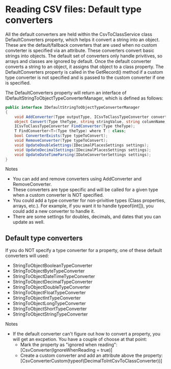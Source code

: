 # Reading CSV files: Default type converters

 All the default converters are held within the CsvToClassService class DefaultConverters property, which helps it convert a string into an object.  These are the default/fallback converters that are used when no custom convterter is specified via an attribute.  These converters convert basic strings into objects.  The default set of converters only handle privitives, so arrays and classes are ignored by default.  Once the default converter converts a string to an object, it assigns that object to a class property.  The DefaultConverters property is called in the GetRecord() method if a custom type converter is not specified and is passed to the custom converter if one is specified.

The DefaultConverters property will return an interface of IDefaultStringToObjectTypeConverterManager, which is defined as follows:
```C#
public interface IDefaultStringToObjectTypeConverterManager
{
	void AddConverter(Type outputType, ICsvToClassTypeConverter converter);
	object Convert(Type theType, string stringValue, string columnName, int columnIndex, int rowNumber);
	ICsvToClassTypeConverter FindConverter(Type theType);
	T FindConverter<T>(Type theType) where T : class;
	bool ConverterExists(Type typeToConvert);
	void RemoveConverter(Type typeToConvert);
	void UpdateDoubleSettings(IDecimalPlacesSettings settings);
	void UpdateDecimalSettings(IDecimalPlacesSettings settings);
	void UpdateDateTimeParsing(IDateConverterSettings settings);
}
```

Notes
- You can add and remove converters using AddConverter and RemoveConverter.
- These converters are type specific and will be called for a given type when a custom converter is NOT specified.
- You could add a type converter for non-privitive types (Class properties, arrays, etc.). For example, if you want it to handle typeof(int[]), you could add a new converter to handle it. 
- There are some settings for doubles, decimals, and dates that you can update as well.

## Default type converters
If you do NOT specify a type converter for a property, one of these default converters will used:
- StringToObjectBooleanTypeConverter
- StringToObjectByteTypeConverter
- StringToObjectDateTimeTypeConverter
- StringToObjectDecimalTypeConverter
- StringToObjectDoubleTypeConverter
- StringToObjectFloatTypeConverter
- StringToObjectIntTypeConverter
- StringToObjectLongTypeConverter
- StringToObjectShortTypeConverter
- StringToObjectStringTypeConverter

Notes
- If the default converter can't figure out how to convert a property, you will get an excpetion.  You have a couple of choose at that point:
    - Mark the property as "ignored when reading": [CsvConverter(IgnoreWhenReading = true)] 
    - Create a custom converter and add an attribute above the property: [CsvConverterCustom(typeof(DecimalToIntCsvToClassConverter))]